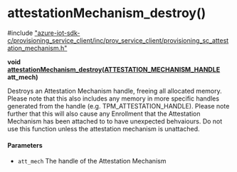 # attestationMechanism_destroy()

\#include ["azure-iot-sdk-c/provisioning_service_client/inc/prov_service_client/provisioning_sc_attestation_mechanism.h"](../iot-c-ref-provisioning-sc-attestation-mechanism-h.md)  

**void [attestationMechanism_destroy](#provisioning__sc__attestation__mechanism_8h_1ad66814a3291e09796ab0a68a46f6ecc4)([ATTESTATION_MECHANISM_HANDLE](#provisioning__sc__attestation__mechanism_8h_1adba99be7269bb68c4f8d2687bd4992b8) att_mech)**

Destroys an Attestation Mechanism handle, freeing all allocated memory. Please note that this also includes any memory in more specific handles generated from the handle (e.g. TPM_ATTESTATION_HANDLE). Please note further that this will also cause any Enrollment that the Attestation Mechanism has been attached to to have unexpected behvaiours. Do not use this function unless the attestation mechanism is unattached.

#### Parameters
* `att_mech` The handle of the Attestation Mechanism


